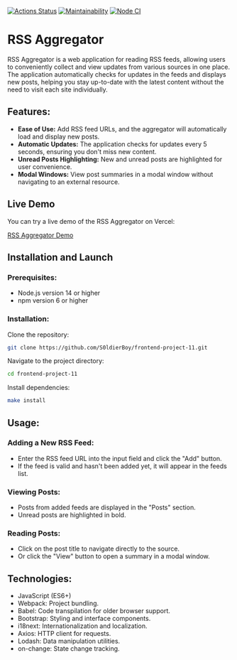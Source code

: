 [![Actions Status](https://github.com/S0ldierBoy/frontend-project-11/workflows/hexlet-check/badge.svg)](https://github.com/S0ldierBoy/frontend-project-11/actions)
[![Maintainability](https://api.codeclimate.com/v1/badges/4fdce5c3056f7937166b/maintainability)](https://codeclimate.com/github/S0ldierBoy/frontend-project-11/maintainability)
[![Node CI](https://github.com/S0ldierBoy/frontend-project-11/actions/workflows/nodejs.yml/badge.svg)](https://github.com/S0ldierBoy/frontend-project-11/actions/workflows/nodejs.yml)

# RSS Aggregator

RSS Aggregator is a web application for reading RSS feeds, allowing users to conveniently collect and view updates from various sources in one place. The application automatically checks for updates in the feeds and displays new posts, helping you stay up-to-date with the latest content without the need to visit each site individually.

## Features:

- **Ease of Use:** Add RSS feed URLs, and the aggregator will automatically load and display new posts.
- **Automatic Updates:** The application checks for updates every 5 seconds, ensuring you don't miss new content.
- **Unread Posts Highlighting:** New and unread posts are highlighted for user convenience.
- **Modal Windows:** View post summaries in a modal window without navigating to an external resource.

## Live Demo

You can try a live demo of the RSS Aggregator on Vercel:

[RSS Aggregator Demo](https://frontend-project-11-one-omega.vercel.app/)

## Installation and Launch

### Prerequisites:

- Node.js version 14 or higher
- npm version 6 or higher

### Installation:

Clone the repository:

```bash
git clone https://github.com/S0ldierBoy/frontend-project-11.git

```

Navigate to the project directory:

```bash
cd frontend-project-11

```

Install dependencies:

```bash
make install

```

## Usage:

### Adding a New RSS Feed:

- Enter the RSS feed URL into the input field and click the "Add" button.
- If the feed is valid and hasn't been added yet, it will appear in the feeds list.

### Viewing Posts:

- Posts from added feeds are displayed in the "Posts" section.
- Unread posts are highlighted in bold.

### Reading Posts:

- Click on the post title to navigate directly to the source.
- Or click the "View" button to open a summary in a modal window.

## Technologies:

- JavaScript (ES6+)
- Webpack: Project bundling.
- Babel: Code transpilation for older browser support.
- Bootstrap: Styling and interface components.
- i18next: Internationalization and localization.
- Axios: HTTP client for requests.
- Lodash: Data manipulation utilities.
- on-change: State change tracking.
